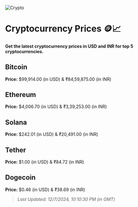 
![Crypto](https://www.techguide.com.au/wp-content/uploads/2020/11/crypto3.jpeg)

# Cryptocurrency Prices 🪙📈

#### Get the latest cryptocurrency prices in USD and INR for top 5 cryptocurrencies.

## Bitcoin

**Price:** $99,914.00 (in USD) & ₹84,59,875.00 (in INR)

## Ethereum

**Price:** $4,006.70 (in USD) & ₹3,39,253.00 (in INR)

## Solana

**Price:** $242.01 (in USD) & ₹20,491.00 (in INR)

## Tether

**Price:** $1.00 (in USD) & ₹84.72 (in INR)

## Dogecoin

**Price:** $0.46 (in USD) & ₹38.69 (in INR)

> _Last Updated: 12/7/2024, 10:10:30 PM (in GMT)_
